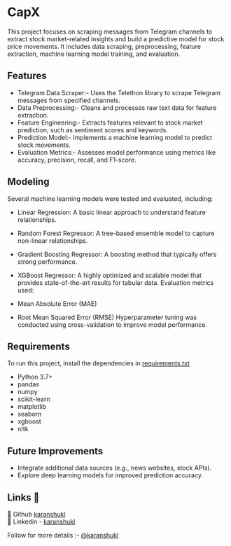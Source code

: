# CapX

This project focuses on scraping messages from Telegram channels to extract stock market-related insights and build a predictive model for stock price movements. It includes data scraping, preprocessing, feature extraction, machine learning model training, and evaluation.

## Features
- Telegram Data Scraper:- Uses the Telethon library to scrape Telegram messages from specified channels.
- Data Preprocessing:- Cleans and processes raw text data for feature extraction.
- Feature Engineering:- Extracts features relevant to stock market prediction, such as sentiment scores and keywords.
- Prediction Model:- Implements a machine learning model to predict stock movements.
- Evaluation Metrics:- Assesses model performance using metrics like accuracy, precision, recall, and F1-score.


## Modeling

Several machine learning models were tested and evaluated, including:

- Linear Regression: A basic linear approach to understand feature relationships.
- Random Forest Regressor: A tree-based ensemble model to capture non-linear relationships.
- Gradient Boosting Regressor: A boosting method that typically offers strong performance.
- XGBoost Regressor: A highly optimized and scalable model that provides state-of-the-art results for tabular data.
Evaluation metrics used:

- Mean Absolute Error (MAE)
- Root Mean Squared Error (RMSE)
Hyperparameter tuning was conducted using cross-validation to improve model performance.

## Requirements

To run this project, install the dependencies in [requirements.txt](https://github.com/Karanshukl/capX/blob/main/requirements.txt)

- Python 3.7+
- pandas
- numpy
- scikit-learn
- matplotlib
- seaborn
- xgboost
- nltk


## Future Improvements

- Integrate additional data sources (e.g., news websites, stock APIs).
- Explore deep learning models for improved prediction accuracy.


## Links 🔗
🔗 Github [karanshukl](https://www.github.com/karanshukl)  
🔗 Linkedin - [karanshukl](https://www.linkedin.com/in/karanshukl/)

Follow for more details :- [@karanshukl](https://www.linkedin.com/in/gkaranshukl/)

